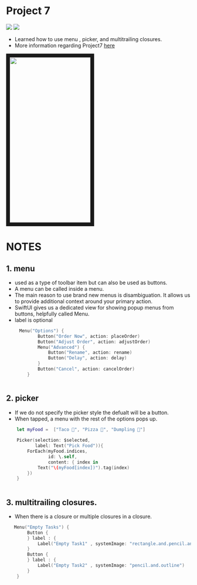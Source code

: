 # Project 7

![](https://img.shields.io/badge/Xcode-13.2-%231575F9) ![](https://img.shields.io/badge/Swift-5.2.4-%23FA7343)
* Learned how to use menu , picker, and multitrailing closures. 
* More information regarding Project7 [here](https://github.com/eyucherin/swiftUIProjects/tree/main/Project6%20)

<p align="left">
<img src="https://user-images.githubusercontent.com/66363530/154680358-6867d458-b38f-4812-890f-a6506ec8533d.gif" width="220" height="450" border="10"/>
</p>

# NOTES 
## 1. menu
  * used as a type of toolbar item but can also be used as buttons. 
  * A menu can be called inside a menu. 
  * The main reason to use brand new menus is disambiguation. It allows us to provide additional context around your primary action. 
  * SwiftUI gives us a dedicated view for showing popup menus from buttons, helpfully called Menu.
  * label is optional 
  
```Swift
     Menu("Options") {
            Button("Order Now", action: placeOrder)
            Button("Adjust Order", action: adjustOrder)
            Menu("Advanced") {
                Button("Rename", action: rename)
                Button("Delay", action: delay)
            }
            Button("Cancel", action: cancelOrder)
        }
     
```
## 2. picker
  * If we do not specify the picker style the defualt will be a button. 
  * When tapped, a menu with the rest of the options pops up. 

```Swift
    let myFood =  ["Taco 🌮", "Pizza 🍕", "Dumpling 🥟"]
    
    Picker(selection: $selected,
           label: Text("Pick Food")){
        ForEach(myFood.indices,
                id: \.self,
                content: { index in
            Text("\(myFood[index])").tag(index)
        })
    }
     
```
## 3. multitrailing closures. 
  * When there is a closure or multiple closures in a closure. 
```Swift
   Menu("Empty Tasks") {
        Button {
        } label : {
            Label("Empty Task1" , systemImage: "rectangle.and.pencil.and.ellipsis")
        }
        Button {
        } label : {
            Label("Empty Task2" , systemImage: "pencil.and.outline")
        }
    }
     
```



